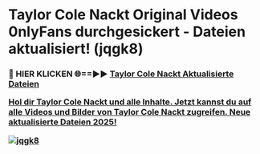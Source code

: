 # Taylor Cole Nackt Original Videos 0nlyFans durchgesickert - Dateien aktualisiert! (jqgk8)

<h3>🔴 HIER KLICKEN 🌐==►► <a href="https://tinyurl.com/h6vf6nb8" rel="nofollow">Taylor Cole Nackt Aktualisierte Dateien

Hol dir Taylor Cole Nackt und alle Inhalte. Jetzt kannst du auf alle Videos und Bilder von Taylor Cole Nackt zugreifen. Neue aktualisierte Dateien 2025!

[![jqgk8](https://i.imgur.com/sD4kR3V.gif)](https://tinyurl.com/h6vf6nb8)
